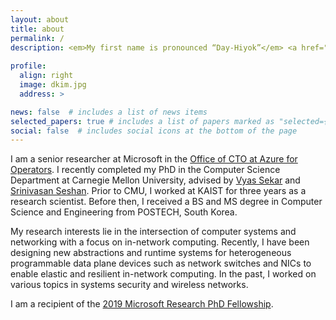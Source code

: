 ```yaml
---
layout: about
title: about
permalink: /
description: <em>My first name is pronounced “Day-Hiyok”</em> <a href="#" onclick="play('name')"><i class="fa fa-1x fa-play-circle"></i></a><br/><a href="mailto:daehyeok.kim@microsoft.com">daehyeok.kim@microsoft.com</a> | <a href="https://scholar.google.com/citations?user=n017nRYAAAAJ&hl=en">Google Scholar</a> | <a href="assets/docs/daehyeok-kim-cv.pdf">CV</a> 
 
profile:
  align: right
  image: dkim.jpg
  address: >

news: false  # includes a list of news items
selected_papers: true # includes a list of papers marked as "selected={true}"
social: false  # includes social icons at the bottom of the page
---
```


I am a senior researcher at Microsoft in the <a
href="https://www.microsoft.com/en-us/research/group/azure-for-operators-afo-research/"> Office of CTO at Azure for Operators</a>.
I recently completed my PhD in the Computer Science Department at Carnegie Mellon University, advised by 
<a href="https://users.ece.cmu.edu/~vsekar/">Vyas Sekar</a>
and
<a href="https://www.cs.cmu.edu/~srini/">Srinivasan Seshan</a>.
Prior to CMU, I worked at KAIST for three
years as a research scientist. 
Before then, I received a BS and MS degree in
Computer Science and Engineering from POSTECH, South Korea.

My research interests lie in the intersection of computer systems and networking
with a focus on in-network computing. Recently, I have been
designing new abstractions and runtime systems for heterogeneous programmable
data plane devices such as network switches and NICs to enable elastic and resilient in-network computing.
In the past, I worked on various topics in systems security and wireless networks.

I am a recipient of the <a href="https://www.microsoft.com/en-us/research/academic-program/phd-fellowship/#!fellows">2019 Microsoft Research PhD Fellowship</a>.
